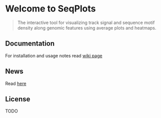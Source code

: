 # Welcome to **SeqPlots**
> The interactive tool for visualizing track signal and sequence motif density along genomic features using average plots and heatmaps.

## Documentation
For installation and usage notes read [wiki page](wiki)

## News
Read [here](src/master/NEWS)

## License
TODO
